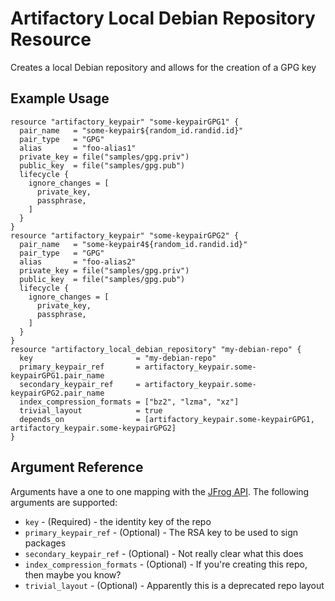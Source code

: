 # Artifactory Local Debian Repository Resource

Creates a local Debian repository and allows for the creation of a GPG key 

## Example Usage

```hcl
resource "artifactory_keypair" "some-keypairGPG1" {
  pair_name   = "some-keypair${random_id.randid.id}"
  pair_type   = "GPG"
  alias       = "foo-alias1"
  private_key = file("samples/gpg.priv")
  public_key  = file("samples/gpg.pub")
  lifecycle {
    ignore_changes = [
      private_key,
      passphrase,
    ]
  }
}
resource "artifactory_keypair" "some-keypairGPG2" {
  pair_name   = "some-keypair4${random_id.randid.id}"
  pair_type   = "GPG"
  alias       = "foo-alias2"
  private_key = file("samples/gpg.priv")
  public_key  = file("samples/gpg.pub")
  lifecycle {
    ignore_changes = [
      private_key,
      passphrase,
    ]
  }
}
resource "artifactory_local_debian_repository" "my-debian-repo" {
  key                       = "my-debian-repo"
  primary_keypair_ref       = artifactory_keypair.some-keypairGPG1.pair_name
  secondary_keypair_ref     = artifactory_keypair.some-keypairGPG2.pair_name
  index_compression_formats = ["bz2", "lzma", "xz"]
  trivial_layout            = true
  depends_on                = [artifactory_keypair.some-keypairGPG1, artifactory_keypair.some-keypairGPG2]
}
```

## Argument Reference

Arguments have a one to one mapping with the [JFrog API](https://www.jfrog.com/confluence/display/RTF/Repository+Configuration+JSON). The following arguments are supported:

* `key` - (Required) - the identity key of the repo
* `primary_keypair_ref` - (Optional) - The RSA key to be used to sign packages
* `secondary_keypair_ref` - (Optional) - Not really clear what this does
* `index_compression_formats` - (Optional) - If you're creating this repo, then maybe you know?
* `trivial_layout` - (Optional) - Apparently this is a deprecated repo layout